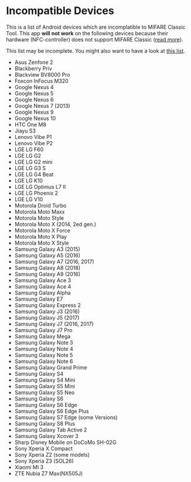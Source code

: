 Incompatible Devices
====================

This is a list of Android devices which are incomplatible to MIFARE Classic Tool.
This app **will not work** on the following devices because their hardware
(NFC-controller) does not support MIFARE Classic
([read more](https://github.com/ikarus23/MifareClassicTool/issues/1)).


This list may be incomplete. You might also want to have a look at
[this list](http://www.shopnfc.it/en/content/7-nfc-device-compatibility).

* Asus Zenfone 2
* Blackberry Priv
* Blackview BV8000 Pro
* Foxcon InFocus M320
* Google Nexus 4
* Google Nexus 5
* Google Nexus 6
* Google Nexus 7 (2013)
* Google Nexus 9
* Google Nexus 10
* HTC One M8
* Jiayu S3
* Lenovo Vibe P1
* Lenovo Vibe P2
* LGE LG F60
* LGE LG G2
* LGE LG G2 mini
* LGE LG G3 S
* LGE LG G4 Beat
* LGE LG K10
* LGE LG Optimus L7 II
* LGE LG Phoenix 2
* LGE LG V10
* Motorola Droid Turbo
* Motorola Moto Maxx
* Motorola Moto Style
* Motorola Moto X (2014, 2ed gen.)
* Motorola Moto X Force
* Motorola Moto X Play
* Motorola Moto X Style
* Samsung Galaxy A3 (2015)
* Samsung Galaxy A5 (2016)
* Samsung Galaxy A7 (2016, 2017)
* Samsung Galaxy A8 (2018)
* Samsung Galaxy A9 (2016)
* Samsung Galaxy Ace 3
* Samsung Galaxy Ace 4
* Samsung Galaxy Alpha
* Samsung Galaxy E7
* Samsung Galaxy Express 2
* Samsung Galaxy J3 (2016)
* Samsung Galaxy J5 (2017)
* Samsung Galaxy J7 (2016, 2017)
* Samsung Galaxy J7 Pro
* Samsung Galaxy Mega
* Samsung Galaxy Note 3
* Samsung Galaxy Note 4
* Samsung Galaxy Note 5
* Samsung Galaxy Note 6
* Samsung Galaxy Grand Prime
* Samsung Galaxy S4
* Samsung Galaxy S4 Mini
* Samsung Galaxy S5 Mini
* Samsung Galaxy S5 Neo
* Samsung Galaxy S6
* Samsung Galaxy S6 Edge
* Samsung Galaxy S6 Edge Plus
* Samsung Galaxy S7 Edge (some Versions)
* Samsung Galaxy S8 Plus
* Samsung Galaxy Tab Active 2
* Samsung Galaxy Xcover 3
* Sharp Disney Mobile on DoCoMo SH-02G
* Sony Xperia X Compact
* Sony Xperia Z2 (some models)
* Sony Xperia Z3 (SOL26)
* Xiaomi MI 3
* ZTE Nubia Z7 Max(NX505J)

